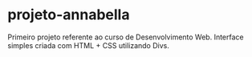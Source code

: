 # projeto-annabella
Primeiro projeto referente ao curso de Desenvolvimento Web. Interface simples criada com HTML + CSS utilizando Divs.
